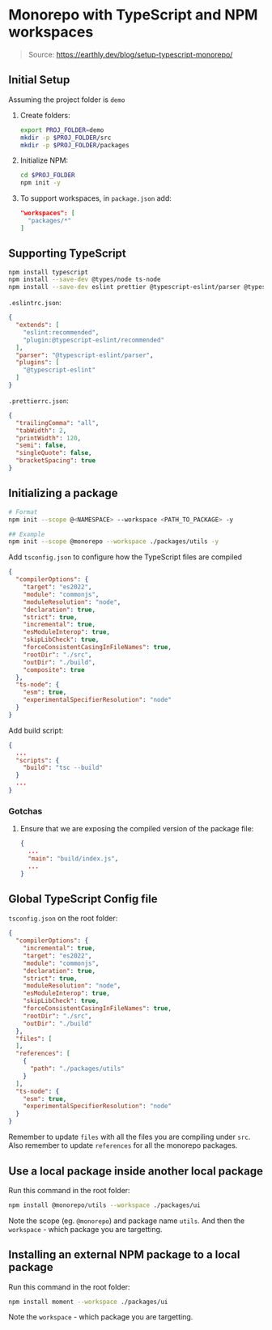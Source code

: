 # Monorepo with TypeScript and NPM workspaces

> Source: <https://earthly.dev/blog/setup-typescript-monorepo/>

## Initial Setup

Assuming the project folder is `demo`

1. Create folders:

    ```bash
    export PROJ_FOLDER=demo
    mkdir -p $PROJ_FOLDER/src
    mkdir -p $PROJ_FOLDER/packages
    ```

2. Initialize NPM:

    ```bash
    cd $PROJ_FOLDER
    npm init -y
    ```

3. To support workspaces, in `package.json` add:

    ```json
    "workspaces": [
      "packages/*"
    ]
    ```

## Supporting TypeScript

```bash
npm install typescript
npm install --save-dev @types/node ts-node
npm install --save-dev eslint prettier @typescript-eslint/parser @typescript-eslint/eslint-plugin
```

`.eslintrc.json`:

```json
{
  "extends": [
    "eslint:recommended",
    "plugin:@typescript-eslint/recommended"
  ],
  "parser": "@typescript-eslint/parser",
  "plugins": [
    "@typescript-eslint"
  ]
}
```

`.prettierrc.json`:

```json
{
  "trailingComma": "all",
  "tabWidth": 2,
  "printWidth": 120,
  "semi": false,
  "singleQuote": false,
  "bracketSpacing": true
}
```


## Initializing a package

```bash
# Format
npm init --scope @<NAMESPACE> --workspace <PATH_TO_PACKAGE> -y

## Example
npm init --scope @monorepo --workspace ./packages/utils -y
```

Add `tsconfig.json` to configure how the TypeScript files are compiled

```json
{
  "compilerOptions": {
    "target": "es2022",
    "module": "commonjs",
    "moduleResolution": "node",
    "declaration": true,
    "strict": true,
    "incremental": true,
    "esModuleInterop": true,
    "skipLibCheck": true,
    "forceConsistentCasingInFileNames": true,
    "rootDir": "./src",
    "outDir": "./build",
    "composite": true
  },
  "ts-node": {
    "esm": true,
    "experimentalSpecifierResolution": "node"
  }
}
```

Add build script:

```json
{
  ...
  "scripts": {
    "build": "tsc --build"
  }
  ...
}
```

### Gotchas

1. Ensure that we are exposing the compiled version of the package file:

    ```json
    {
      ...
      "main": "build/index.js",
      ...
    }
    ```

## Global TypeScript Config file

`tsconfig.json` on the root folder:

```json
{
  "compilerOptions": {
    "incremental": true,
    "target": "es2022",
    "module": "commonjs",
    "declaration": true,
    "strict": true,
    "moduleResolution": "node",
    "esModuleInterop": true,
    "skipLibCheck": true,
    "forceConsistentCasingInFileNames": true,
    "rootDir": "./src",
    "outDir": "./build"
  },
  "files": [
  ],
  "references": [
    {
      "path": "./packages/utils"
    }
  ],
  "ts-node": {
    "esm": true,
    "experimentalSpecifierResolution": "node"
  }
}
```

Remember to update `files` with all the files you are compiling under `src`. Also remember to update `references` for all the monorepo packages.

## Use a local package inside another local package

Run this command in the root folder:

```bash
npm install @monorepo/utils --workspace ./packages/ui
```

Note the scope (eg. `@monorepo`) and package name `utils`. And then the `workspace` - which package you are targetting.

## Installing an external NPM package to a local package

Run this command in the root folder:

```bash
npm install moment --workspace ./packages/ui
```

Note the `workspace` - which package you are targetting.
